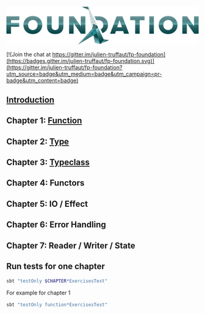 ![FP Foundation Logo](logo/Foundation.png)<br>

[![Join the chat at https://gitter.im/julien-truffaut/fp-foundation](https://badges.gitter.im/julien-truffaut/fp-foundation.svg)](https://gitter.im/julien-truffaut/fp-foundation?utm_source=badge&utm_medium=badge&utm_campaign=pr-badge&utm_content=badge)


## [Introduction](https://julien-truffaut.github.io/fp-foundation/index.html#1)

## Chapter 1: [Function](https://julien-truffaut.github.io/fp-foundation/Function#1)

## Chapter 2: [Type](https://julien-truffaut.github.io/fp-foundation/Type#1)

## Chapter 3: [Typeclass](https://julien-truffaut.github.io/fp-foundation/Typeclass#1)

## Chapter 4: Functors

## Chapter 5: IO / Effect

## Chapter 6: Error Handling

## Chapter 7: Reader / Writer / State


## Run tests for one chapter

```bash
sbt "testOnly $CHAPTER*ExercisesTest"
```

For example for chapter 1

```bash
sbt "testOnly function*ExercisesTest"
```